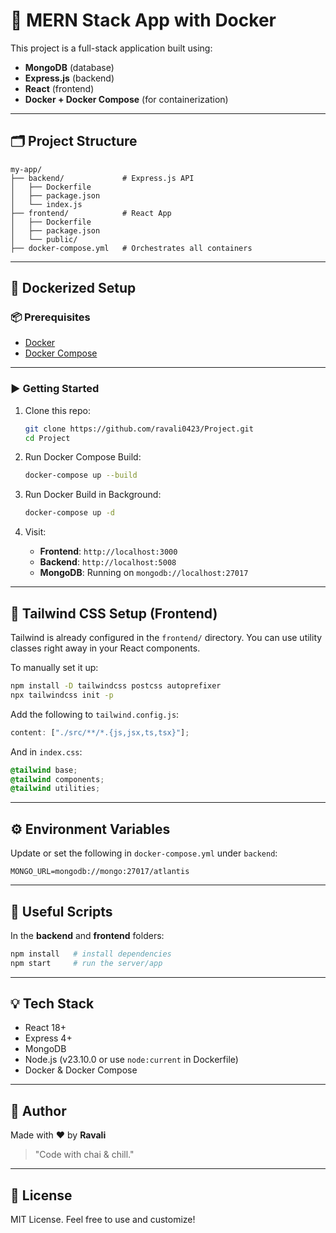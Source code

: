 # 🚀 MERN Stack App with Docker

This project is a full-stack application built using:

- **MongoDB** (database)
- **Express.js** (backend)
- **React** (frontend)
- **Docker + Docker Compose** (for containerization)

---

## 🗂 Project Structure

```
my-app/
├── backend/             # Express.js API
│   ├── Dockerfile
│   ├── package.json
│   └── index.js
├── frontend/            # React App
│   ├── Dockerfile
│   ├── package.json
│   └── public/
├── docker-compose.yml   # Orchestrates all containers
```

---

## 🐳 Dockerized Setup

### 📦 Prerequisites

- [Docker](https://www.docker.com/products/docker-desktop/)
- [Docker Compose](https://docs.docker.com/compose/)

---

### ▶️ Getting Started

1. Clone this repo:

   ```bash
   git clone https://github.com/ravali0423/Project.git
   cd Project
   ```

2. Run Docker Compose Build:

   ```bash
   docker-compose up --build
   ```

3. Run Docker Build in Background:

   ```bash
   docker-compose up -d
   ```

4. Visit:

   - **Frontend**: `http://localhost:3000`
   - **Backend**: `http://localhost:5008`
   - **MongoDB**: Running on `mongodb://localhost:27017`

---

## 🎨 Tailwind CSS Setup (Frontend)

Tailwind is already configured in the `frontend/` directory. You can use utility classes right away in your React components.

To manually set it up:

```bash
npm install -D tailwindcss postcss autoprefixer
npx tailwindcss init -p
```

Add the following to `tailwind.config.js`:

```js
content: ["./src/**/*.{js,jsx,ts,tsx}"];
```

And in `index.css`:

```css
@tailwind base;
@tailwind components;
@tailwind utilities;
```

---

## ⚙️ Environment Variables

Update or set the following in `docker-compose.yml` under `backend`:

```env
MONGO_URL=mongodb://mongo:27017/atlantis
```

---

## 📁 Useful Scripts

In the **backend** and **frontend** folders:

```bash
npm install   # install dependencies
npm start     # run the server/app
```

---

## 💡 Tech Stack

- React 18+
- Express 4+
- MongoDB
- Node.js (v23.10.0 or use `node:current` in Dockerfile)
- Docker & Docker Compose

---

## 🧁 Author

Made with ❤️ by **Ravali**

> "Code with chai & chill."

---

## 📜 License

MIT License. Feel free to use and customize!
